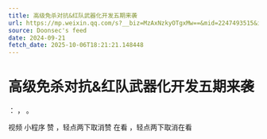 ```yaml
---
title: 高级免杀对抗&红队武器化开发五期来袭
url: https://mp.weixin.qq.com/s?__biz=MzAxNzkyOTgxMw==&mid=2247493515&idx=1&sn=2eb470b2ecd75de9d09223c7350a050c
source: Doonsec's feed
date: 2024-09-21
fetch_date: 2025-10-06T18:21:21.148448
---
```


# 高级免杀对抗&红队武器化开发五期来袭

：
，
。

视频
小程序
赞
，轻点两下取消赞
在看
，轻点两下取消在看